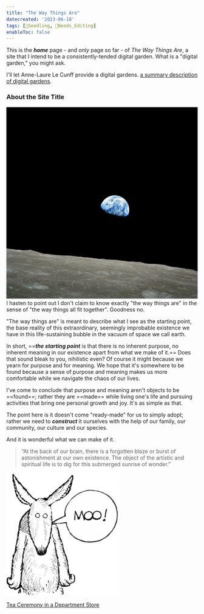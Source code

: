 ```yaml
---
title: "The Way Things Are"
datecreated: '2023-06-18'
tags: [🌱Seedling, 🧹Needs_Editing]
enableToc: false
---
```

This is the ***home*** page - and *only* page so far - of *The Way Things Are*, a site that I intend to be a consistently-tended digital garden. What is a "digital garden," you might ask.

I'll let Anne-Laure Le Cunff provide a digital gardens. [a summary description of digital gardens](https://nesslabs.com/digital-garden-set-up).

### About the Site Title
 ![Earthrise taken from Apollo 8](notes/images/NASA-Apollo8-Dec24-Earthrise.jpg#right50)I hasten to point out I don't claim to know exactly "the way things are" in the sense of "the way things all fit together". Goodness no. 

"The way things are" is meant to describe what I see as the starting point, the base reality of this extraordinary, seemingly improbable existence we have in this life-sustaining bubble in the vacuum of space we call earth.

In short, ==***the starting point*** is that there is no inherent purpose, no inherent meaning in our existence apart from what we make of it.== Does that sound bleak to you, nihilistic even? Of course it might because we yearn for purpose and for meaning. We hope that it's somewhere to be found because a sense of purpose and meaning makes us more comfortable while we navigate the chaos of our lives.

I've come to conclude that purpose and meaning aren't objects to be ==found==; rather they are ==made== while living one's life and pursuing activities that bring one personal growth and joy. It's as simple as that.

The point here is it doesn't come "ready-made" for us to simply adopt; rather we need to ***construct*** it ourselves with the help of our family, our community, our culture and our species.

And it is wonderful what we can make of it.

>“At the back of our brain, there is a forgotten blaze or burst of astonishment at our own existence. The object of the artistic and spiritual life is to dig for this submerged sunrise of wonder.”


![](notes/images/foamy-moo.png)

[Tea Ceremony in a Department Store](notes/Tea%20Ceremony%20at%20Sogo/index.md)
